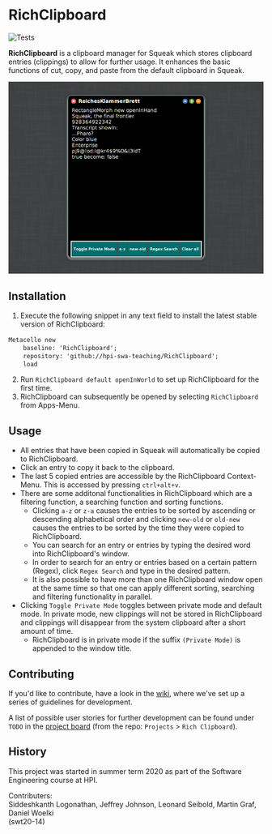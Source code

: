 # RichClipboard
![Tests](https://github.com/hpi-swa-teaching/RichClipboard/workflows/Tests/badge.svg)

**RichClipboard** is a clipboard manager for Squeak which stores clipboard entries (clippings) to allow for further usage. It enhances the basic functions of cut, copy, and paste from the default clipboard in Squeak.

![Example RichClipboard](./screenshots/richclipboard-example.png)

## Installation

1. Execute the following snippet in any text field to install the latest stable version of RichClipboard:
```
Metacello new
	baseline: 'RichClipboard';
	repository: 'github://hpi-swa-teaching/RichClipboard';
	load
```
2. Run `RichClipboard default openInWorld` to set up RichClipboard for the first time.
3. RichClipboard can subsequently be opened by selecting `RichClipboard` from Apps-Menu.

## Usage

- All entries that have been copied in Squeak will automatically be copied to RichClipboard.
- Click an entry to copy it back to the clipboard.
- The last 5 copied entries are accessible by the RichClipboard Context-Menu. This is accessed by pressing `ctrl+alt+v`.
- There are some additonal functionalities in RichClipboard which are a filtering function, a searching function and sorting functions.
  - Clicking `a-z` or `z-a` causes the entries to be sorted by ascending or descending alphabetical order and clicking `new-old` or `old-new` causes the entries to be sorted by the time they were copied to RichClipboard.
  - You can search for an entry or entries by typing the desired word into RichClipboard's window.
  - In order to search for an entry or entries based on a certain pattern (Regex), click `Regex Search` and type in the desired pattern.
  - It is also possible to have more than one RichClipboard window open at the same time so that one can apply different sorting, searching and filtering functionality in parallel.
- Clicking `Toggle Private Mode` toggles between private mode and default mode. In private mode, new clippings will not be stored in RichClipboard and clippings will disappear from the system clipboard after a short amount of time.
  - RichClipboard is in private mode if the suffix `(Private Mode)` is appended to the window title.
  
## Contributing

If you'd like to contribute, have a look in the [wiki](https://github.com/hpi-swa-teaching/RichClipboard/wiki), where we've set up a series of guidelines for development.

A list of possible user stories for further development can be found under `TODO` in the [project board](https://github.com/hpi-swa-teaching/RichClipboard/projects/1) (from the repo: `Projects` > `Rich Clipboard`).

## History

This project was started in summer term 2020 as part of the Software Engineering course at HPI.

Contributers:  
Siddeshkanth Logonathan, Jeffrey Johnson, Leonard Seibold, Martin Graf, Daniel Woelki  
(swt20-14)
